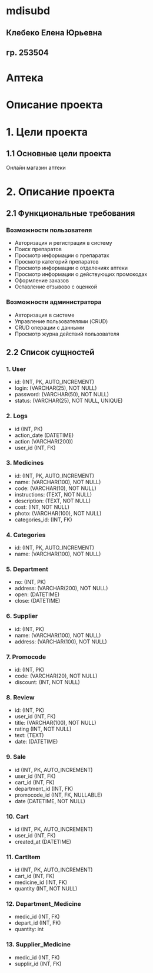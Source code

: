 # mdisubd
## Клебеко Елена Юрьевна
## гр. 253504
# Аптека
# Описание проекта
# 1. Цели проекта
## 1.1 Основные цели проекта
Онлайн магазин аптеки
# 2. Описание проекта
## 2.1 Функциональные требования
### Возможности пользователя
- Авторизация и регистрация в систему
- Поиск препаратов
- Просмотр информации о препаратах
- Просмотр категорий препаратов
- Просмотр информации о отделениях аптеки
- Просмотр информации о действующих промокодах
- Оформление заказов
- Оставление отзывово с оценкой
### Возможности администратора
- Авторизация в системе
- Управление пользователями (CRUD)
- CRUD операции с данными
- Просмотр журна действий пользователя
## 2.2 Список сущностей
### 1. User
- id: (INT, PK, AUTO_INCREMENT) 
- login: (VARCHAR(25), NOT NULL)
- password: (VARCHAR(50), NOT NULL)
- status: (VARCHAR(25), NOT NULL, UNIQUE)
### 2. Logs
- id (INT, PK) 
- action_date (DATETIME)
- action (VARCHAR(200))
- user_id (INT, FK)
### 3. Medicines
- id: (INT, PK, AUTO_INCREMENT)
- name: (VARCHAR(100), NOT NULL)
- code: (VARCHAR(10), NOT NULL)
- instructions: (TEXT, NOT NULL)
- description: (TEXT, NOT NULL)
- cost: (INT, NOT NULL)
- photo: (VARCHAR(100), NOT NULL)
- categories_id: (INT, FK)
### 4. Categories
- id: (INT, PK, AUTO_INCREMENT)
- name: (VARCHAR(100), NOT NULL)
### 5. Department
- no: (INT, PK)
- address: (VARCHAR(200), NOT NULL)
- open: (DATETIME)
- close: (DATETIME)
### 6. Supplier
- id: (INT, PK)
- name: (VARCHAR(100), NOT NULL)
- address: (VARCHAR(100), NOT NULL)
### 7. Promocode
- id: (INT, PK)
- code: (VARCHAR(20), NOT NULL)
- discount: (INT, NOT NULL)
### 8. Review
- id: (INT, PK)
- user_id (INT, FK)
- title: (VARCHAR(100), NOT NULL)
- rating (INT, NOT NULL)
- text: (TEXT)
- date: (DATETIME)
### 9. Sale
- id (INT, PK, AUTO_INCREMENT)
- user_id (INT, FK)
- cart_id (INT, FK)
- department_id (INT, FK)
- promocode_id (INT, FK, NULLABLE)
- date (DATETIME, NOT NULL)
### 10. Cart
- id (INT, PK, AUTO_INCREMENT)
- user_id (INT, FK)
- created_at (DATETIME)
### 11. CartItem
- id (INT, PK, AUTO_INCREMENT)
- cart_id (INT, FK)
- medicine_id (INT, FK)
- quantity (INT, NOT NULL)
### 12. Department_Medicine
- medic_id (INT, FK)
- depart_id (INT, FK)
- quantity: int
### 13. Supplier_Medicine
- medic_id (INT, FK)
- supplir_id (INT, FK)




